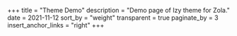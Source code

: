 +++
title = "Theme Demo"
description = "Demo page of Izy theme for Zola."
date = 2021-11-12
sort_by = "weight"
transparent = true
paginate_by = 3
insert_anchor_links = "right"
+++